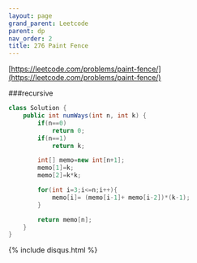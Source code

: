 ```yaml
---
layout: page 
grand_parent: Leetcode 
parent: dp 
nav_order: 2 
title: 276 Paint Fence
---
```


[https://leetcode.com/problems/paint-fence/](https://leetcode.com/problems/paint-fence/)

###recursive

```java
class Solution {
    public int numWays(int n, int k) {
        if(n==0)
            return 0;
        if(n==1)
            return k;

        int[] memo=new int[n+1];
        memo[1]=k;
        memo[2]=k*k;

        for(int i=3;i<=n;i++){
            memo[i]= (memo[i-1]+ memo[i-2])*(k-1);
        }

        return memo[n];
    }
}
```

{% include disqus.html %}
